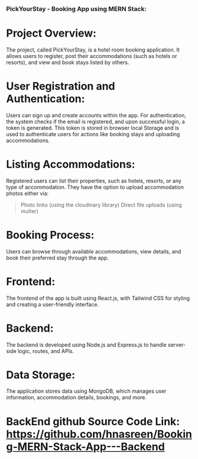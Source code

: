 ### PickYourStay - Booking App using MERN Stack:

# Project Overview:
The project, called PickYourStay, is a hotel room booking application. It allows users to register, post their accommodations (such as hotels or resorts), and view and book stays listed by others.

# User Registration and Authentication:
Users can sign up and create accounts within the app. For authentication, the system checks if the email is registered, and upon successful login, a token is generated. This token is stored in browser local Storage and is used to authenticate users for actions like booking stays and uploading accommodations.

# Listing Accommodations:
Registered users can list their properties, such as hotels, resorts, or any type of accommodation. They have the option to upload accommodation photos either via:

> Photo links (using the cloudinary library)
> Direct file uploads (using multer)

# Booking Process:
Users can browse through available accommodations, view details, and book their preferred stay through the app.

# Frontend:
The frontend of the app is built using React.js, with Tailwind CSS for styling and creating a user-friendly interface.

# Backend:
The backend is developed using Node.js and Express.js to handle server-side logic, routes, and APIs.

# Data Storage:
The application stores data using MongoDB, which manages user information, accommodation details, bookings, and more.

# BackEnd github Source Code Link: https://github.com/hnasreen/Booking-MERN-Stack-App---Backend

